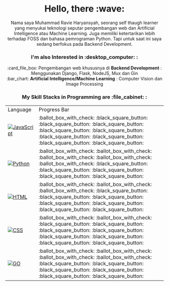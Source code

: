 <link href="css/style.css" rel="stylesheet"></link>

<h1 align="center">Hello, there :wave:</h1>
<p align="center">
	Nama saya Muhammad Ravie Haryansyah, seorang self thaugh learner yang menyukai teknologi seputar pengembangan web dan Artificial Intelligence
	atau Machine Learning. Juga memiliki ketertarikan lebih terhadap FOSS dan bahasa pemrograman Python.
	Tapi untuk saat ini saya sedang berfokus pada Backend Development.
</p>

<h3 align="center">I'm also Interested in :desktop_computer: :</h3>
<p align="center">
	:card_file_box: Pengembangan web khususnya di <b>Backend Development</b> : Menggunakan Django, Flask, NodeJS, Mux dan Gin<br>
	:bar_chart: <b>Artificial Intelligence/Machine Learning</b> : Computer Vision dan Image Processing
</p>

<h3 align="center">My Skill Stacks in Programming are :file_cabinet: :</h3>

<table>
	<tr>
		<td>Language</td>
		<td>Progress Bar</td>
	</tr>
	<tr>
		<td>
			<a href="https://www.javascript.com">
				<img alt="JavaScript" src="https://img.shields.io/badge/javascript%20-%23323330.svg?&style=for-the-badge&logo=javascript&logoColor=%23F7DF1E"> 
			</a>
		</td>
		<td>
			:ballot_box_with_check: :black_square_button: :black_square_button: :black_square_button: :black_square_button:
			:black_square_button: :black_square_button: :black_square_button: :black_square_button: :black_square_button:
		</td>
	</tr>
	<tr>
		<td>
			<a href="https://www.python.org">
				<img alt="Python" src="https://img.shields.io/badge/python%20-%2314354C.svg?&style=for-the-badge&logo=python&logoColor=white">
			</a>
		</td>
		<td>
			:ballot_box_with_check: :ballot_box_with_check: :ballot_box_with_check: :ballot_box_with_check: :ballot_box_with_check:
			:black_square_button: :black_square_button: :black_square_button: :black_square_button: :black_square_button:
		</td>
	</tr>
	<tr>
		<td>
			<a href="https://whatwg.org">
				<img alt="HTML" src="https://img.shields.io/badge/html5%20-%23E34F26.svg?&style=for-the-badge&logo=html5&logoColor=white">
			</a>
		</td>
		<td>
			:ballot_box_with_check: :ballot_box_with_check: :ballot_box_with_check: :black_square_button: :black_square_button:
			:black_square_button: :black_square_button: :black_square_button: :black_square_button: :black_square_button:
		</td>
	</tr>
	<tr>
		<td>
			<a href="https://www.w3.org">
				<img alt="CSS" src="https://img.shields.io/badge/css3%20-%231572B6.svg?&style=for-the-badge&logo=css3&logoColor=white">
			</a>
		</td>
		<td>
			:ballot_box_with_check: :ballot_box_with_check: :black_square_button: :black_square_button: :black_square_button:
			:black_square_button: :black_square_button: :black_square_button: :black_square_button: :black_square_button:
		</td>
	</tr>
	<tr>
		<td>
			<a href="https://golang.org">
				<img alt="GO" src="https://img.shields.io/badge/go-%2300ADD8.svg?&style=for-the-badge&logo=go&logoColor=white">
			</a>
		</td>
		<td>
			:ballot_box_with_check: :ballot_box_with_check: :ballot_box_with_check: :ballot_box_with_check: :black_square_button:
			:black_square_button: :black_square_button: :black_square_button: :black_square_button: :black_square_button:
		</td>
	</tr>
</table>
